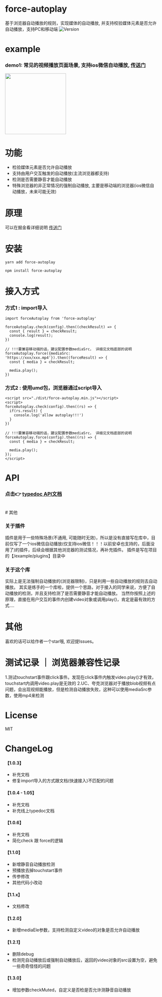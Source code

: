 # force-autoplay
基于浏览器自动播放的规则，实现媒体的自动播放, 并支持校验媒体元素是否允许自动播放，支持PC和移动端
![Version](https://img.shields.io/npm/v/force-autoplay.svg)
</br>

# example
### demo1: 常见的视频播放页面场景, 支持ios微信自动播放, <a href="https://playertest.polyv.net/player2/force-autoplay/scene-live-watch.html">传送门</a>
<img width="200" src="https://playertest.polyv.net/player2/force-autoplay/imgs/scene-demo.png">

# 功能
- 检验媒体元素是否允许自动播放
- 支持由用户交互触发的自动播放(主流浏览器都支持)
- 检测是否需要静音才能自动播放
- 特殊浏览器的非正常情况的强制自动播放, 主要是移动端的浏览器(ios微信自动播放，未来可能无效)


# 原理
可以在掘金看详细说明 <a href="https://juejin.cn/post/7070126737119674405/">传送门</a>

# 安装
```
yarn add force-autoplay

npm install force-autoplay
```

# 接入方式
### 方式1 : import导入
```
import forceAutoplay from 'force-autoplay'

forceAutoplay.check(config).then((checkResult) => {
  const { result } = checkResult;
  console.log(result);
})

// !!!要兼容移动端的话，建议配置参数mediaSrc， 详细见文档底部的说明
forceAutoplay.force({mediaSrc: 'https://xxx/xxx.mp4'}).then((forceResult) => {
  const { media } = checkResult;

  media.play();
})
```

### 方式2 : 使用umd包，浏览器通过script导入
```
<script src="./dist/force-autoplay.min.js"></script>
<script>
forceAutoplay.check(config).then((rs) => {
  if(rs.result) {
    console.log('allow autoplay!!!')
  }
})

// !!!要兼容移动端的话，建议配置参数mediaSrc， 详细见文档底部的说明
forceAutoplay.force(config).then((rs) => {
  const { media } = checkResult;

  media.play();
});
</script>

```



# API
### 点击👉 <a href="http://playertest.polyv.net/player2/force-autoplay/docs/">typedoc API文档</a>

</br>
# 其他

### 关于插件
插件是用于一些特殊场景(不通用, 可能随时无效)，所以是没有直接写在库中，目前仅写了一个ios微信自动播放(仅支持ios微信！！！以前安卓也支持的，后面没用了)的插件，后续会根据其他浏览器的测试情况，再补充插件。
插件是写在项目的【/example/plugins】目录中

### 关于这个库
实际上是无法强制自动播放的(浏览器限制)，只是利用一些自动播放的规则去自动播放。
其实是练手的一个库啦，提供一个思路，对于接入的同学来说，方便了自动播放的检测，并且支持检测了是否需要静音才能自动播放。
当然你按照上述的原理，直接在用户交互的事件内创建video对象或调用play()，肯定是最有效的方式....

# 其他
喜欢的话可以给作者一个star哦, 欢迎提Issues。

# 测试记录 ｜ 浏览器兼容性记录
1.测试touchstart事件跟click事件。发现在click事件内触发video.play()才有效，touchstart内调用video.play是无效的
2.UC、夸克浏览器对于播放blob视频有点问题，会出现视频能播放，但是检测自动播放失败，这种可以使用mediaSrc参数，使用mp4来检测
# License
MIT


# ChangeLog
#### 【1.0.3】
- 补充文档
- 修复import导入的方式跟文档(快速接入)不匹配的问题

#### 【1.0.4 - 1.05】
- 补充文档
- 补充线上typedoc文档

#### 【1.0.6】
- 补充文档
- 简化check 跟 force的逻辑

#### 【1.1.0】
- 新增静音自动播放检测
- 预播放去掉touchstart事件
- 传参修改
- 其他代码小改动
#### 【1.1.x】
- 文档修改

#### 【1.2.0】
- 新增mediaEle参数，支持检测自定义video的对象是否允许自动播放

#### 【1.2.1】
- 删除debug
- 检测完自动播放后或强制自动播放后，返回的video对象的src设置为空，避免一些奇奇怪怪的问题

#### 【1.3.0】
- 增加参数checkMuted，自定义是否检是否允许测静音自动播放